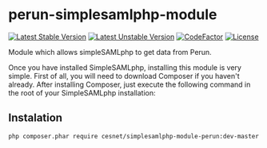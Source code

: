 # perun-simplesamlphp-module
[![Latest Stable Version](https://poser.pugx.org/cesnet/simplesamlphp-module-perun/v/stable)](https://packagist.org/packages/cesnet/simplesamlphp-module-perun)
[![Latest Unstable Version](https://poser.pugx.org/cesnet/simplesamlphp-module-perun/v/unstable)](https://packagist.org/packages/cesnet/simplesamlphp-module-perun)
[![CodeFactor](https://www.codefactor.io/repository/github/cesnet/perun-simplesamlphp-module/badge)](https://www.codefactor.io/repository/github/cesnet/perun-simplesamlphp-module)
[![License](https://poser.pugx.org/cesnet/simplesamlphp-module-perun/license)](https://packagist.org/packages/cesnet/simplesamlphp-module-perun)

Module which allows simpleSAMLphp to get data from Perun.


Once you have installed SimpleSAMLphp, installing this module is very simple. First of all, you will need to download Composer if you haven't already. After installing Composer, just execute the following command in the root of your SimpleSAMLphp installation:

## Instalation

`php composer.phar require cesnet/simplesamlphp-module-perun:dev-master`
